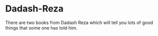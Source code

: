 # Dadash-Reza
There are two books from Dadash Reza which will tell you lots of good things that some one has told him. 
